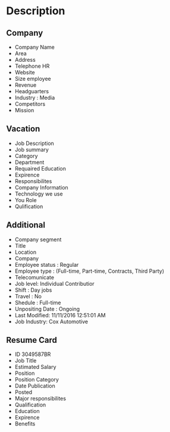 # Description

## Company
* Company Name
* Area
* Address
* Telephone HR
* Website
* Size employee
* Revenue
* Headguarters 
* Industry : Media
* Competitors
* Mission

## Vacation
* Job Description 
* Job summary
* Category
* Department
* Requaired Education 
* Expirence 
* Responsibilites
* Company Information
* Technology we use
* You Role
* Qulification

## Additional
* Company segment
* Title
* Location
* Company
* Employee status : Regular
* Employee type : (Full-time, Part-time, Contracts, Third Party)
* Telecomunicate 
* Job level: Individual Contributior
* Shift : Day jobs
* Travel : No
* Shedule : Full-time
* Unpositing Date : Ongoing
* Last Modified: 11/11/2016 12:51:01 AM
* Job Industry: Cox Automotive


## Resume Card
* ID 3049587BR
* Job Title
* Estimated Salary
* Position
* Position Category
* Date Publication
* Posted 
* Major responsibilites
* Qualification
* Education
* Expirence
* Benefits
